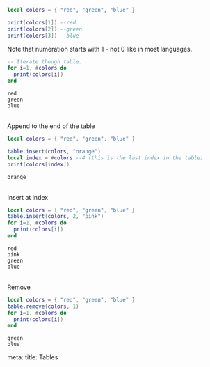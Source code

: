 ```lua
local colors = { "red", "green", "blue" }

print(colors[1]) --red
print(colors[2]) --green
print(colors[3]) --blue
```

Note that numeration starts with 1 - not 0 like in most languages.

```lua
-- Iterate though table.
for i=1, #colors do
  print(colors[i])
end
```
```
red
green
blue
```


<br>Append to the end of the table

```lua
local colors = { "red", "green", "blue" }

table.insert(colors, "orange")
local index = #colors --4 (this is the last index in the table)
print(colors[index])
```
```
orange
```

<br>Insert at index

```lua
local colors = { "red", "green", "blue" }
table.insert(colors, 2, "pink")
for i=1, #colors do
  print(colors[i])
end
```
```
red
pink
green
blue
```

<br>Remove

```lua
local colors = { "red", "green", "blue" }
table.remove(colors, 1)
for i=1, #colors do
  print(colors[i])
end
```
```
green
blue
```

<route lang="yaml">
meta:
  title: Tables
</route>
